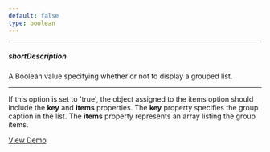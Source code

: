 ```yaml
---
default: false
type: boolean
---
```

---
##### shortDescription
A Boolean value specifying whether or not to display a grouped list.

---
If this option is set to 'true', the object assigned to the items option should
include the **key** and **items** properties. The **key** property specifies the group caption in the list. The **items** property represents an array listing the group items.



<a href="http://js.devexpress.com/Demos/WidgetsGallery/#demo/actionsandlistslistlistgroupedlist/" class="button orange small fix-width-155" style="margin-right: 20px;" target="_blank">View Demo</a>
